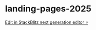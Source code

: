 # landing-pages-2025

[Edit in StackBlitz next generation editor ⚡️](https://stackblitz.com/~/github.com/cristip73/landing-pages-2025)